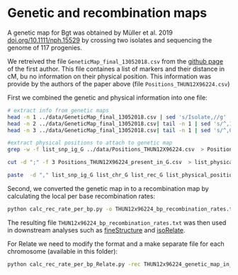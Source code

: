 # Genetic and recombination maps

A genetic map for Bgt was obtained by Müller et al. 2019 [doi.org/10.1111/nph.15529](https://doi.org/10.1111/nph.15529)  by crossing two isolates and sequencing the genome of 117 progenies.

We retreived the file `GeneticMap_final_13052018.csv` from the [github page](https://github.com/MarionCMueller/AvrPm17/tree/main/Figure1) of the first author. This file containes a list of markers and their distance in cM, bu no information on their physical position. This information was provide by the authors of the paper above (file `Positions_THUN12X96224.csv`)

First we combined the genetic and physical information into one file:

```bash
# extract info from genetic maps 
head -n 1 ../data/GeneticMap_final_13052018.csv | sed 's/Isolate,//g' | sed 's/,/\n/g' > list_snp_ig_G
head -n 2 ../data/GeneticMap_final_13052018.csv| tail -n 1 | sed 's/^,1/1/g' | sed 's/,/\n/g'  > list_chr_G
head -n 3 ../data/GeneticMap_final_13052018.csv| tail -n 1 | sed 's/^,0/0/g' | sed 's/,/\n/g'  > list_rec_G

#extract physical positions to attach to genetic map
grep -w -f list_snp_ig_G ../data/Positions_THUN12X96224.csv  > Positions_THUN12X96224_present_in_G.csv

cut -d ";" -f 3 Positions_THUN12X96224_present_in_G.csv  > list_physical_position_G

paste  -d "," list_snp_ig_G list_chr_G list_rec_G list_physical_position_G  > THUN12x96224_genetic_map_in_cM_+_phy_distance
```

Second, we converted the genetic map in to a recombination map by calculating the local per base recombination rates:

```bash
python calc_rec_rate_per_bp.py -o THUN12x96224_bp_recombination_rates.txt -rec THUN12x96224_genetic_map_in_cM_+_phy_distance
```
The resulting file `THUN12x96224_bp_recombination_rates.txt` was then used in downstream analyses such as [fineStructure](../fineStructure/fineStructure.md) and [isoRelate](../isoRelate/isoRelate.md).


For Relate we need to modify the format and a make separate file for each chromosome (available in this folder):

```bash
python calc_rec_rate_per_bp_Relate.py -rec THUN12x96224_genetic_map_in_cM_+_phy_distance -o THUN12x96224_4Relate
```
